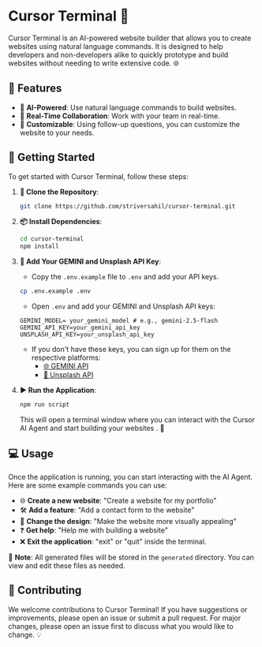 #  Cursor Terminal 🤖

Cursor Terminal is an AI-powered website builder that allows you to create websites using natural language commands. It is designed to help developers and non-developers alike to quickly prototype and build websites without needing to write extensive code. 🌐

## 🌟 Features
- 🤖 **AI-Powered**: Use natural language commands to build websites.
- 👥 **Real-Time Collaboration**: Work with your team in real-time.
- 🎨 **Customizable**: Using follow-up questions, you can customize the website to your needs.

## 🚀 Getting Started
To get started with Cursor Terminal, follow these steps:

1. **📂 Clone the Repository**:
   ```bash
   git clone https://github.com/striversahil/cursor-terminal.git
   ```

2. **📦 Install Dependencies**:
   ```bash
   cd cursor-terminal
   npm install
   ```

3. **🔑 Add Your GEMINI and Unsplash API Key**:
   - Copy the `.env.example` file to `.env` and add your API keys.
   ```bash
   cp .env.example .env
   ```
   - Open `.env` and add your GEMINI and Unsplash API keys:
   ```env
   GEMINI_MODEL= your_gemini_model # e.g., gemini-2.5-flash
   GEMINI_API_KEY=your_gemini_api_key
   UNSPLASH_API_KEY=your_unsplash_api_key
   ```
   - If you don't have these keys, you can sign up for them on the respective platforms:
     - [🌐 GEMINI API](https://cloud.google.com/gemini)
     - [📸 Unsplash API](https://unsplash.com/developers)

4. **▶️ Run the Application**:
   ```bash
   npm run script
   ```
   This will open a terminal window where you can interact with the Cursor AI Agent and start building your websites . 🚀

## 💻 Usage
Once the application is running, you can start interacting with the AI Agent. Here are some example commands you can use:
- 🌐 **Create a new website**: "Create a website for my portfolio"
- 🛠️ **Add a feature**: "Add a contact form to the website"
- 🎨 **Change the design**: "Make the website more visually appealing"
- ❓ **Get help**: "Help me with building a website"
- ❌ **Exit the application**: "exit" or "quit" inside the terminal.

📂 **Note**: All generated files will be stored in the `generated` directory. You can view and edit these files as needed.

## 🤝 Contributing
We welcome contributions to Cursor Terminal! If you have suggestions or improvements, please open an issue or submit a pull request. For major changes, please open an issue first to discuss what you would like to change. 💡
